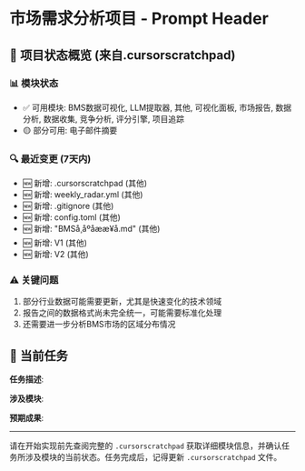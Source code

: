 # 市场需求分析项目 - Prompt Header

## 🔄 项目状态概览 (来自.cursorscratchpad)

### 📊 模块状态
- ✅ 可用模块: BMS数据可视化, LLM提取器, 其他, 可视化面板, 市场报告, 数据分析, 数据收集, 竞争分析, 评分引擎, 项目追踪
- 🟡 部分可用: 电子邮件摘要

### 🔍 最近变更 (7天内)
- 🆕 新增: .cursorscratchpad (其他)
- 🆕 新增: weekly_radar.yml (其他)
- 🆕 新增: .gitignore (其他)
- 🆕 新增: config.toml (其他)
- 🆕 新增: "BMSå¸åºåææ¥å.md" (其他)
- 🆕 新增: V1 (其他)
- 🆕 新增: V2 (其他)

### ⚠️ 关键问题
1. 部分行业数据可能需要更新，尤其是快速变化的技术领域
2. 报告之间的数据格式尚未完全统一，可能需要标准化处理
3. 还需要进一步分析BMS市场的区域分布情况

## 🎯 当前任务

**任务描述**:
<!-- 在此处简要描述本次开发任务 -->

**涉及模块**:
<!-- 列出本次任务涉及的模块 -->

**预期成果**:
<!-- 描述任务完成后的预期结果 -->

---

请在开始实现前先查阅完整的 `.cursorscratchpad` 获取详细模块信息，并确认任务所涉及模块的当前状态。任务完成后，记得更新 `.cursorscratchpad` 文件。